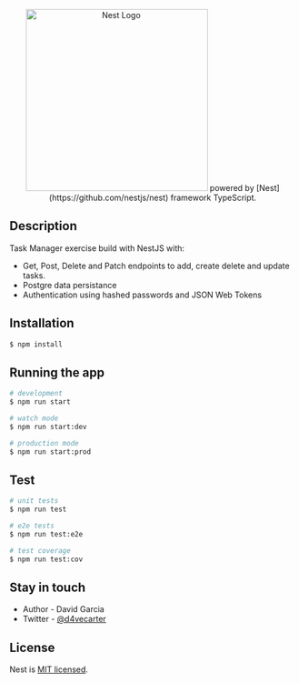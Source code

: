<p align="center">
  <a href="http://nestjs.com/" target="blank"><img src="https://nestjs.com/img/logo_text.svg" width="320" alt="Nest Logo" /></a>
  powered by [Nest](https://github.com/nestjs/nest) framework TypeScript.
</p>

## Description

Task Manager exercise build with NestJS with:

- Get, Post, Delete and Patch endpoints to add, create delete and update tasks.
- Postgre data persistance
- Authentication using hashed passwords and JSON Web Tokens

## Installation

```bash
$ npm install
```

## Running the app

```bash
# development
$ npm run start

# watch mode
$ npm run start:dev

# production mode
$ npm run start:prod
```

## Test

```bash
# unit tests
$ npm run test

# e2e tests
$ npm run test:e2e

# test coverage
$ npm run test:cov
```

## Stay in touch

- Author - David Garcia
- Twitter - [@d4vecarter](https://twitter.com/d4vecarter)

## License

Nest is [MIT licensed](LICENSE).
